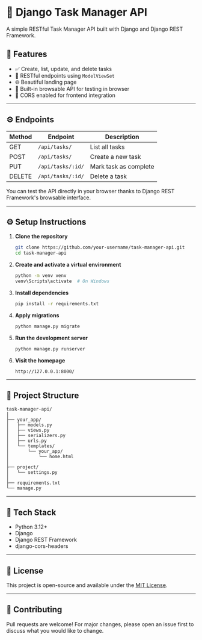 # 📝 Django Task Manager API

A simple RESTful Task Manager API built with Django and Django REST Framework.

## 🚀 Features

* ✅ Create, list, update, and delete tasks
* 📆 RESTful endpoints using `ModelViewSet`
* 🌐 Beautiful landing page
* 🧪 Built-in browsable API for testing in browser
* 🔐 CORS enabled for frontend integration

---

## ⚙️ Endpoints

| Method | Endpoint          | Description           |
| ------ | ----------------- | --------------------- |
| GET    | `/api/tasks/`     | List all tasks        |
| POST   | `/api/tasks/`     | Create a new task     |
| PUT    | `/api/tasks/:id/` | Mark task as complete |
| DELETE | `/api/tasks/:id/` | Delete a task         |

You can test the API directly in your browser thanks to Django REST Framework's browsable interface.

---

## ⚙️ Setup Instructions

1. **Clone the repository**

   ```bash
   git clone https://github.com/your-username/task-manager-api.git
   cd task-manager-api
   ```

2. **Create and activate a virtual environment**

   ```bash
   python -m venv venv
   venv\Scripts\activate  # On Windows
   ```

3. **Install dependencies**

   ```bash
   pip install -r requirements.txt
   ```

4. **Apply migrations**

   ```bash
   python manage.py migrate
   ```

5. **Run the development server**

   ```bash
   python manage.py runserver
   ```

6. **Visit the homepage**

   ```
   http://127.0.0.1:8000/
   ```

---

## 📁 Project Structure

```
task-manager-api/
│
├── your_app/
│   ├── models.py
│   ├── views.py
│   ├── serializers.py
│   ├── urls.py
│   └── templates/
│       └── your_app/
│           └── home.html
│
├── project/
│   └── settings.py
│
├── requirements.txt
└── manage.py
```

---

## 🤩 Tech Stack

* Python 3.12+
* Django
* Django REST Framework
* django-cors-headers

---

## 📄 License

This project is open-source and available under the [MIT License](LICENSE).

---

## 🤝 Contributing

Pull requests are welcome! For major changes, please open an issue first to discuss what you would like to change.
